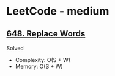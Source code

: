 # LeetCode - medium

## [648. Replace Words](https://leetcode.com/problems/replace-words/)

Solved

* Complexity: O(S + W)
* Memory: O(S + W)
